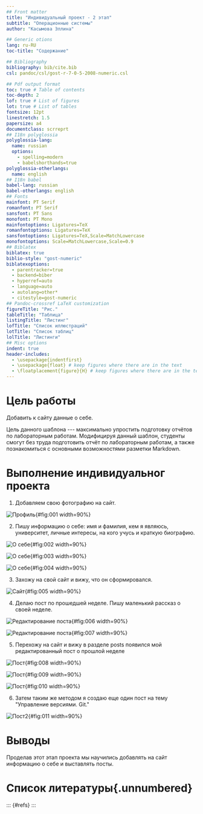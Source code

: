 ```yaml
---
## Front matter
title: "Индивидуальный проект - 2 этап"
subtitle: "Операционные системы"
author: "Касымова Эллина"

## Generic otions
lang: ru-RU
toc-title: "Содержание"

## Bibliography
bibliography: bib/cite.bib
csl: pandoc/csl/gost-r-7-0-5-2008-numeric.csl

## Pdf output format
toc: true # Table of contents
toc-depth: 2
lof: true # List of figures
lot: true # List of tables
fontsize: 12pt
linestretch: 1.5
papersize: a4
documentclass: scrreprt
## I18n polyglossia
polyglossia-lang:
  name: russian
  options:
	- spelling=modern
	- babelshorthands=true
polyglossia-otherlangs:
  name: english
## I18n babel
babel-lang: russian
babel-otherlangs: english
## Fonts
mainfont: PT Serif
romanfont: PT Serif
sansfont: PT Sans
monofont: PT Mono
mainfontoptions: Ligatures=TeX
romanfontoptions: Ligatures=TeX
sansfontoptions: Ligatures=TeX,Scale=MatchLowercase
monofontoptions: Scale=MatchLowercase,Scale=0.9
## Biblatex
biblatex: true
biblio-style: "gost-numeric"
biblatexoptions:
  - parentracker=true
  - backend=biber
  - hyperref=auto
  - language=auto
  - autolang=other*
  - citestyle=gost-numeric
## Pandoc-crossref LaTeX customization
figureTitle: "Рис."
tableTitle: "Таблица"
listingTitle: "Листинг"
lofTitle: "Список иллюстраций"
lotTitle: "Список таблиц"
lolTitle: "Листинги"
## Misc options
indent: true
header-includes:
  - \usepackage{indentfirst}
  - \usepackage{float} # keep figures where there are in the text
  - \floatplacement{figure}{H} # keep figures where there are in the text
---
```


# Цель работы

Добавить к сайту данные о себе.

Цель данного шаблона --- максимально упростить подготовку отчётов по
лабораторным работам.  Модифицируя данный шаблон, студенты смогут без
труда подготовить отчёт по лабораторным работам, а также познакомиться
с основными возможностями разметки Markdown.


# Выполнение индивидуальног проекта

1) Добавляем свою фотографию на сайт.

![Профиль](image/1.png){#fig:001 width=90%}

2) Пишу информацию о себе: имя и фамилия, кем я являюсь, университет, личные интересы, на кого учусь и краткую биографию.

![О себе](image/2.png){#fig:002 width=90%}

![О себе](image/3.png){#fig:003 width=90%}

![О себе](image/4.png){#fig:004 width=90%}

3) Захожу на свой сайт и вижу, что он сформировался.

![Сайт](image/5.png){#fig:005 width=90%}

4) Делаю пост по прошедшей неделе. Пишу маленький рассказ о своей неделе.

![Редактирование поста](image/6.png){#fig:006 width=90%}

![Редактирование поста](image/7.png){#fig:007 width=90%}

5) Перехожу на сайт и вижу в разделе posts появился мой редактированный пост о прошлой неделе

![Пост](image/8.png){#fig:008 width=90%}

![Пост](image/9.png){#fig:009 width=90%}

![Пост](image/10.png){#fig:010 width=90%}

6) Затем таким же методом я создаю еще один пост на тему "Управление версиями. Git."

![Пост2](image/11.png){#fig:011 width=90%}

# Выводы

Проделав этот этап проекта мы научились добавлять на сайт информацию о себе и выставлять посты.

# Список литературы{.unnumbered}

::: {#refs}
:::
